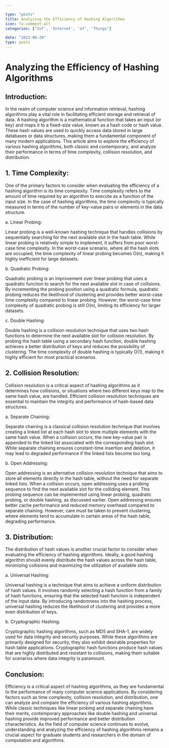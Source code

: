 ```yaml
---

type: "posts"
title: Analyzing the Efficiency of Hashing Algorithms
icon: fa-comment-alt
categories: ["IoT', 'Internet', 'of', 'Things"]

date: "2022-06-20"
type: posts
---
```





# Analyzing the Efficiency of Hashing Algorithms

## Introduction:

In the realm of computer science and information retrieval, hashing algorithms play a vital role in facilitating efficient storage and retrieval of data. A hashing algorithm is a mathematical function that takes an input (or key) and maps it to a fixed-size value, known as a hash code or hash value. These hash values are used to quickly access data stored in large databases or data structures, making them a fundamental component of many modern applications. This article aims to explore the efficiency of various hashing algorithms, both classic and contemporary, and analyze their performance in terms of time complexity, collision resolution, and distribution.

## 1. Time Complexity:

One of the primary factors to consider when evaluating the efficiency of a hashing algorithm is its time complexity. Time complexity refers to the amount of time required by an algorithm to execute as a function of the input size. In the case of hashing algorithms, the time complexity is typically measured in terms of the number of key-value pairs or elements in the data structure.

a. Linear Probing:

Linear probing is a well-known hashing technique that handles collisions by sequentially searching for the next available slot in the hash table. While linear probing is relatively simple to implement, it suffers from poor worst-case time complexity. In the worst-case scenario, where all the hash slots are occupied, the time complexity of linear probing becomes O(n), making it highly inefficient for large datasets.

b. Quadratic Probing:

Quadratic probing is an improvement over linear probing that uses a quadratic function to search for the next available slot in case of collisions. By incrementing the probing position using a quadratic formula, quadratic probing reduces the likelihood of clustering and provides better worst-case time complexity compared to linear probing. However, the worst-case time complexity of quadratic probing is still O(n), limiting its efficiency for larger datasets.

c. Double Hashing:

Double hashing is a collision resolution technique that uses two hash functions to determine the next available slot for collision resolution. By probing the hash table using a secondary hash function, double hashing achieves a better distribution of keys and reduces the possibility of clustering. The time complexity of double hashing is typically O(1), making it highly efficient for most practical scenarios.

## 2. Collision Resolution:

Collision resolution is a critical aspect of hashing algorithms as it determines how collisions, or situations where two different keys map to the same hash value, are handled. Efficient collision resolution techniques are essential to maintain the integrity and performance of hash-based data structures.

a. Separate Chaining:

Separate chaining is a classical collision resolution technique that involves creating a linked list at each hash slot to store multiple elements with the same hash value. When a collision occurs, the new key-value pair is appended to the linked list associated with the corresponding hash slot. While separate chaining ensures constant-time insertion and deletion, it may lead to degraded performance if the linked lists become too long.

b. Open Addressing:

Open addressing is an alternative collision resolution technique that aims to store all elements directly in the hash table, without the need for separate linked lists. When a collision occurs, open addressing uses a probing sequence to find the next available slot for the colliding element. This probing sequence can be implemented using linear probing, quadratic probing, or double hashing, as discussed earlier. Open addressing ensures better cache performance and reduced memory overhead compared to separate chaining. However, care must be taken to prevent clustering, where elements tend to accumulate in certain areas of the hash table, degrading performance.

## 3. Distribution:

The distribution of hash values is another crucial factor to consider when evaluating the efficiency of hashing algorithms. Ideally, a good hashing algorithm should evenly distribute the hash values across the hash table, minimizing collisions and maximizing the utilization of available slots.

a. Universal Hashing:

Universal hashing is a technique that aims to achieve a uniform distribution of hash values. It involves randomly selecting a hash function from a family of hash functions, ensuring that the selected hash function is independent of the input data. By introducing randomness into the hashing process, universal hashing reduces the likelihood of clustering and provides a more even distribution of keys.

b. Cryptographic Hashing:

Cryptographic hashing algorithms, such as MD5 and SHA-1, are widely used for data integrity and security purposes. While these algorithms are primarily designed for security, they also exhibit desirable properties for hash table applications. Cryptographic hash functions produce hash values that are highly distributed and resistant to collisions, making them suitable for scenarios where data integrity is paramount.

## Conclusion:

Efficiency is a critical aspect of hashing algorithms, as they are fundamental to the performance of many computer science applications. By considering factors such as time complexity, collision resolution, and distribution, one can analyze and compare the efficiency of various hashing algorithms. While classic techniques like linear probing and separate chaining have their merits, contemporary approaches like double hashing and universal hashing provide improved performance and better distribution characteristics. As the field of computer science continues to evolve, understanding and analyzing the efficiency of hashing algorithms remains a crucial aspect for graduate students and researchers in the domain of computation and algorithms.